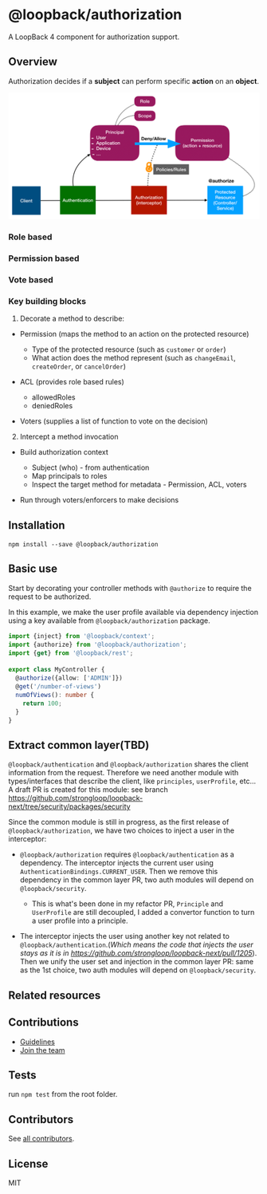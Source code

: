 # @loopback/authorization

A LoopBack 4 component for authorization support.

## Overview

Authorization decides if a **subject** can perform specific **action** on an
**object**.

![Authorization](authorization.png)

### Role based

### Permission based

### Vote based

### Key building blocks

1. Decorate a method to describe:

- Permission (maps the method to an action on the protected resource)

  - Type of the protected resource (such as `customer` or `order`)
  - What action does the method represent (such as `changeEmail`, `createOrder`,
    or `cancelOrder`)

- ACL (provides role based rules)

  - allowedRoles
  - deniedRoles

- Voters (supplies a list of function to vote on the decision)

2. Intercept a method invocation

- Build authorization context

  - Subject (who) - from authentication
  - Map principals to roles
  - Inspect the target method for metadata - Permission, ACL, voters

- Run through voters/enforcers to make decisions

## Installation

```shell
npm install --save @loopback/authorization
```

## Basic use

Start by decorating your controller methods with `@authorize` to require the
request to be authorized.

In this example, we make the user profile available via dependency injection
using a key available from `@loopback/authorization` package.

```ts
import {inject} from '@loopback/context';
import {authorize} from '@loopback/authorization';
import {get} from '@loopback/rest';

export class MyController {
  @authorize({allow: ['ADMIN']})
  @get('/number-of-views')
  numOfViews(): number {
    return 100;
  }
}
```

## Extract common layer(TBD)

`@loopback/authentication` and `@loopback/authorization` shares the client
information from the request. Therefore we need another module with
types/interfaces that describe the client, like `principles`, `userProfile`,
etc... A draft PR is created for this module: see branch
https://github.com/strongloop/loopback-next/tree/security/packages/security

Since the common module is still in progress, as the first release of
`@loopback/authorization`, we have two choices to inject a user in the
interceptor:

- `@loopback/authorization` requires `@loopback/authentication` as a dependency.
  The interceptor injects the current user using
  `AuthenticationBindings.CURRENT_USER`. Then we remove this dependency in the
  common layer PR, two auth modules will depend on `@loopback/security`.

  - This is what's been done in my refactor PR, `Principle` and `UserProfile`
    are still decoupled, I added a convertor function to turn a user profile
    into a principle.

- The interceptor injects the user using another key not related to
  `@loopback/authentication`.(_Which means the code that injects the user stays
  as it is in https://github.com/strongloop/loopback-next/pull/1205_). Then we
  unify the user set and injection in the common layer PR: same as the 1st
  choice, two auth modules will depend on `@loopback/security`.

## Related resources

## Contributions

- [Guidelines](https://github.com/strongloop/loopback-next/blob/master/docs/CONTRIBUTING.md)
- [Join the team](https://github.com/strongloop/loopback-next/issues/110)

## Tests

run `npm test` from the root folder.

## Contributors

See
[all contributors](https://github.com/strongloop/loopback-next/graphs/contributors).

## License

MIT
